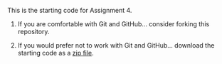 This is the starting code for Assignment 4.

  1. If you are comfortable with Git and GitHub... consider forking this
     repository.

  2. If you would prefer not to work with Git and GitHub... download the
     starting code as a
     [zip file](https://github.com/Old-Dominion-Univ-CS-Dept/2025-Fall-CS330-Java-Inventory-OOP-2/archive/refs/heads/main.zip).
